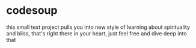 # codesoup

this small text project pulls you into new style of learning about spirituality and bliss, that's right there in your heart, just feel free and dive deep into that

